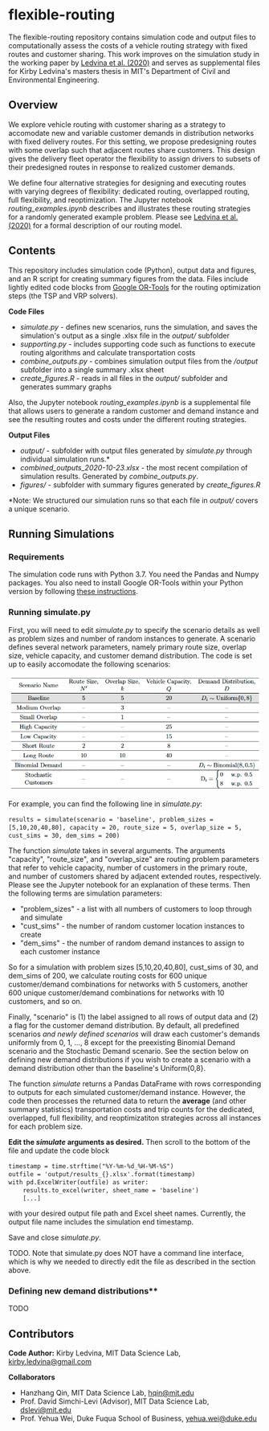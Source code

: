 # flexible-routing
The flexible-routing repository contains simulation code and output files to computationally assess the costs of a vehicle routing strategy with fixed routes and customer sharing. This work improves on the simulation study in the working paper by [Ledvina et al. (2020)](https://papers.ssrn.com/sol3/papers.cfm?abstract_id=3656374) and serves as supplemental files for Kirby Ledvina's masters thesis in MIT's Department of Civil and Environmental Engineering.

## Overview

We explore vehicle routing with customer sharing as a strategy to accomodate new and variable customer demands in distribution networks with fixed delivery routes. For this setting, we propose predesigning routes with some overlap such that adjacent routes share customers. This design gives the delivery fleet operator the flexibility to assign drivers to subsets of their predesigned routes in response to realized customer demands.

We define four alternative strategies for designing and executing routes with varying degrees of flexibility: dedicated routing, overlapped routing, full flexibility, and reoptimization. The Jupyter notebook *routing_examples.ipynb* describes and illustrates these  routing strategies for a randomly generated example problem. Please see [Ledvina et al. (2020)](https://papers.ssrn.com/sol3/papers.cfm?abstract_id=3656374) for a formal description of our routing model.

## Contents

This repository includes simulation code (Python), output data and figures, and an R script for creating summary figures from the data. Files include lightly edited code blocks from [Google OR-Tools](https://developers.google.com/optimization/) for the routing optimization steps (the TSP and VRP solvers).

**Code Files**
- *simulate.py* - defines new scenarios, runs the simulation, and saves the simulation's output as a single .xlsx file in the *output/* subfolder
- *supporting.py* - includes supporting code such as functions to execute routing algorithms and calculate transportation costs
- *combine_outputs.py* - combines simulation output files from the */output* subfolder into a single summary .xlsx sheet
- *create_figures.R* - reads in all files in the *output/* subfolder and generates summary graphs

Also, the Jupyter notebook *routing_examples.ipynb* is a supplemental file that allows users to generate a random customer and demand instance and see the resulting routes and costs under the different routing strategies.

**Output Files**
- *output/* - subfolder with output files generated by *simulate.py* through individual simulation runs.\*
- *combined_outputs_2020-10-23.xlsx* - the most recent compilation of simulation results. Generated by *combine_outputs.py*.
- *figures/* - subfolder with summary figures generated by *create_figures.R*

\*Note: We structured our simulation runs so that each file in *output/* covers a unique scenario.

## Running Simulations

### Requirements

The simulation code runs with Python 3.7. You need the Pandas and Numpy packages. You also need to install Google OR-Tools within your Python version by following [these instructions](https://developers.google.com/optimization/install).

### Running simulate.py

First, you will need to edit *simulate.py* to specify the scenario details as well as problem sizes and number of random instances to generate. A scenario defines several network parameters, namely primary route size, overlap size, vehicle capacity, and customer demand distribution. The code is set up to easily accomodate the following scenarios:

![Scenarios](https://github.com/kledvina/flexible-routing/blob/master/figures/scenarios.png)

For example, you can find the following line in *simulate.py*:

    results = simulate(scenario = 'baseline', problem_sizes = [5,10,20,40,80], capacity = 20, route_size = 5, overlap_size = 5, cust_sims = 30, dem_sims = 200)

The function *simulate* takes in several arguments. The arguments "capacity", "route_size", and "overlap_size" are routing problem parameters that refer to vehicle capacity, number of customers in the primary route, and number of customers shared by adjacent extended routes, respectively. Please see the Jupyter notebook for an explanation of these terms. Then the following terms are simulation parameters:

- "problem_sizes" - a list with all numbers of customers to loop through and simulate  
- "cust_sims" - the number of random customer location instances to create
- "dem_sims" - the number of random demand instances to assign to each customer instance

So for a simulation with problem sizes [5,10,20,40,80], cust_sims of 30, and dem_sims of 200, we calculate routing costs for 600 unique customer/demand combinations for networks with 5 customers, another 600 unique customer/demand combinations for networks with 10 customers, and so on.

Finally, "scenario" is (1) the label assigned to all rows of output data and (2) a flag for the customer demand distribution. By default, all predefined scenarios *and newly defined scenarios* will draw each customer's demands uniformly from 0, 1, ..., 8 except for the preexisting Binomial Demand scenario and the Stochastic Demand scenario. See the section below on defining new demand distributions if you wish to create a scenario with a demand distribution other than the baseline's Uniform{0,8}.

The function *simulate* returns a Pandas DataFrame with rows corresponding to outputs for each simulated customer/demand instance. However, the code then processes the returned data to return the **average** (and other summary statistics) transportation costs and trip counts for the dedicated, overlapped, full flexibility, and reoptimizatiton strategies across all instances for each problem size.

**Edit the *simulate* arguments as desired.** Then scroll to the bottom of the file and update the code block
    
    timestamp = time.strftime("%Y-%m-%d_%H-%M-%S")
    outfile = 'output/results_{}.xlsx'.format(timestamp)
    with pd.ExcelWriter(outfile) as writer:
        results.to_excel(writer, sheet_name = 'baseline')
        [...]

with your desired output file path and Excel sheet names. Currently, the output file name includes the simulation end timestamp.

Save and close *simulate.py*.

TODO. Note that simulate.py does NOT have a command line interface, which is why we needed to directly edit the file as described in the section above.


### Defining new demand distributions**
TODO

## Contributors

**Code Author:** Kirby Ledvina, MIT Data Science Lab, kirby.ledvina@gmail.com

**Collaborators**
- Hanzhang Qin, MIT Data Science Lab, hqin@mit.edu
- Prof. David Simchi-Levi (Advisor), MIT Data Science Lab, dslevi@mit.edu
- Prof. Yehua Wei, Duke Fuqua School of Business, yehua.wei@duke.edu


